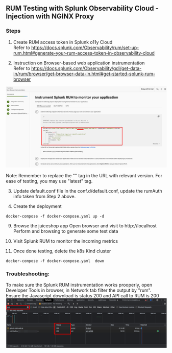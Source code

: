 

## RUM Testing with Splunk Observability Cloud - Injection with NGINX Proxy

### Steps
1. Create RUM access token in Splunk o11y Cloud<br/>
Refer to https://docs.splunk.com/Observability/rum/set-up-rum.html#generate-your-rum-access-token-in-observability-cloud


2. Instruction on Browser-based web application instrumentation<br/>
Refer to https://docs.splunk.com/Observability/gdi/get-data-in/rum/browser/get-browser-data-in.html#get-started-splunk-rum-browser

<img src="./assets/instrument-browser-based-app-for-splunk-rum.png">

Note: Remember to replace the "<version>" tag in the URL with relevant version. For ease of testing, you may use "latest" tag.


3. Update default.conf file
In the conf.d/default.conf, update the rumAuth info taken from Step 2 above.


3. Create the deployment
```
docker-compose -f docker-compose.yaml up -d
```

9. Browse the juiceshop app
Open browser and visit to http://localhost Perform and browsing to generate some test data


10. Visit Splunk RUM to monitor the incoming metrics


11. Once done testing, delete the k8s Kind cluster
```
docker-compose -f docker-compose.yaml  down
```

### Troubleshooting:
To make sure the Splunk RUM instrumentation works prooperly, open Developer Tools in browser, in Network tab filter the output by "rum". Ensure the Javascript download is status 200 and API call to RUM is 200
<img src="./assets/rum-browser-troubleshooting.png">